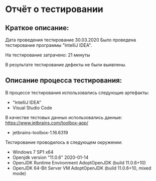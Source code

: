 # Отчёт о тестировании

## Краткое описание:

Дата проведения тестирование 30.03.2020
Было проведена тестирование программы "IntelliJ IDEA".

На тестирование затрачено: 21 минуты

В результате тестирование дефекты не были выявлены.

## Описание процесса тестирования:

В процессе тестирования использовались следующие артефакты:
* "IntelliJ IDEA"
* Visual Studio Code

В качестве тестовых данных использовались данные: https://www.jetbrains.com/toolbox-app/
* jetbrains-toolbox-1.16.6319

Тестирование проводилось в следующем окружении:
* Windows 7 SP1 x64
* Openjdk version "11.0.6" 2020-01-14
* OpenJDK Runtime Environment AdoptOpenJDK (build 11.0.6+10)
* OpenJDK 64-Bit Server VM AdoptOpenJDK (build 11.0.6+10, mixed mode)